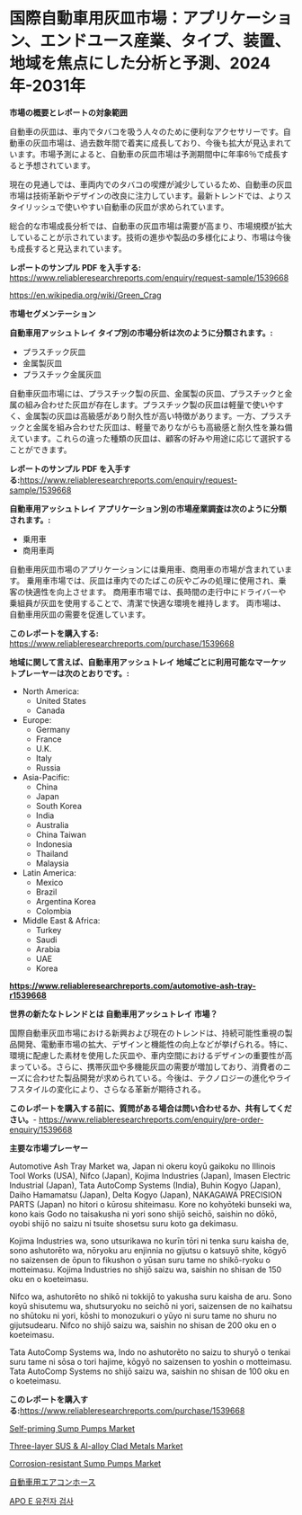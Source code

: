<p><h1>国際自動車用灰皿市場：アプリケーション、エンドユース産業、タイプ、装置、地域を焦点にした分析と予測、2024年-2031年</h1></p><p><strong>市場の概要とレポートの対象範囲</strong></p>
<p><p>自動車の灰皿は、車内でタバコを吸う人々のために便利なアクセサリーです。自動車の灰皿市場は、過去数年間で着実に成長しており、今後も拡大が見込まれています。市場予測によると、自動車の灰皿市場は予測期間中に年率6％で成長すると予想されています。</p><p>現在の見通しでは、車両内でのタバコの喫煙が減少しているため、自動車の灰皿市場は技術革新やデザインの改良に注力しています。最新トレンドでは、よりスタイリッシュで使いやすい自動車の灰皿が求められています。</p><p>総合的な市場成長分析では、自動車の灰皿市場は需要が高まり、市場規模が拡大していることが示されています。技術の進歩や製品の多様化により、市場は今後も成長すると見込まれています。</p></p>
<p><strong>レポートのサンプル PDF を入手する:</strong> <a href="https://www.reliableresearchreports.com/enquiry/request-sample/1539668">https://www.reliableresearchreports.com/enquiry/request-sample/1539668</a></p>
<p><a href="https://en.wikipedia.org/wiki/Green_Crag">https://en.wikipedia.org/wiki/Green_Crag</a></p>
<p><strong>市場セグメンテーション</strong></p>
<p><strong>自動車用アッシュトレイ タイプ別の市場分析は次のように分類されます。:</strong></p>
<p><ul><li>プラスチック灰皿</li><li>金属製灰皿</li><li>プラスチック金属灰皿</li></ul></p>
<p><p>自動車灰皿市場には、プラスチック製の灰皿、金属製の灰皿、プラスチックと金属の組み合わせた灰皿が存在します。プラスチック製の灰皿は軽量で使いやすく、金属製の灰皿は高級感があり耐久性が高い特徴があります。一方、プラスチックと金属を組み合わせた灰皿は、軽量でありながらも高級感と耐久性を兼ね備えています。これらの違った種類の灰皿は、顧客の好みや用途に応じて選択することができます。</p></p>
<p><strong>レポートのサンプル PDF を入手する:</strong><a href="https://www.reliableresearchreports.com/enquiry/request-sample/1539668">https://www.reliableresearchreports.com/enquiry/request-sample/1539668</a></p>
<p><strong> 自動車用アッシュトレイ アプリケーション別の市場産業調査は次のように分類されます。:</strong></p>
<p><ul><li>乗用車</li><li>商用車両</li></ul></p>
<p><p>自動車用灰皿市場のアプリケーションには乗用車、商用車の市場が含まれています。 乗用車市場では、灰皿は車内でのたばこの灰やごみの処理に使用され、乗客の快適性を向上させます。 商用車市場では、長時間の走行中にドライバーや乗組員が灰皿を使用することで、清潔で快適な環境を維持します。 両市場は、自動車用灰皿の需要を促進しています。</p></p>
<p><strong>このレポートを購入する:</strong> <a href="https://www.reliableresearchreports.com/purchase/1539668">https://www.reliableresearchreports.com/purchase/1539668</a></p>
<p><strong>地域に関して言えば、自動車用アッシュトレイ 地域ごとに利用可能なマーケットプレーヤーは次のとおりです。:</strong></p>
<p><ul>
    <li>
        North America:
        <ul>
            <li>United States</li>
            <li>Canada</li>
        </ul>
    </li>
    <li>
        Europe:
        <ul>
            <li>Germany</li>
            <li>France</li>
            <li>U.K.</li>
            <li>Italy</li>
            <li>Russia</li>
        </ul>
    </li>
    <li>
        Asia-Pacific:
        <ul>
            <li>China</li>
            <li>Japan</li>
            <li>South Korea</li>
            <li>India</li>
            <li>Australia</li>
            <li>China Taiwan</li>
            <li>Indonesia</li>
            <li>Thailand</li>
            <li>Malaysia</li>
        </ul>
    </li>
    <li>
        Latin America:
        <ul>
            <li>Mexico</li>
            <li>Brazil</li>
            <li>Argentina Korea</li>
            <li>Colombia</li>
        </ul>
    </li>
    <li>
        Middle East & Africa:
        <ul>
            <li>Turkey</li>
            <li>Saudi</li>
            <li>Arabia</li>
            <li>UAE</li>
            <li>Korea</li>
        </ul>
    </li>
    </ul></p>
<p><strong><a href="https://www.reliableresearchreports.com/automotive-ash-tray-r1539668">https://www.reliableresearchreports.com/automotive-ash-tray-r1539668</a></strong></p>
<p><strong>世界の新たなトレンドとは 自動車用アッシュトレイ 市場？</strong></p>
<p><p>国際自動車灰皿市場における新興および現在のトレンドは、持続可能性重視の製品開発、電動車市場の拡大、デザインと機能性の向上などが挙げられる。特に、環境に配慮した素材を使用した灰皿や、車内空間におけるデザインの重要性が高まっている。さらに、携帯灰皿や多機能灰皿の需要が増加しており、消費者のニーズに合わせた製品開発が求められている。今後は、テクノロジーの進化やライフスタイルの変化により、さらなる革新が期待される。</p></p>
<p><strong>このレポートを購入する前に、質問がある場合は問い合わせるか、共有してください。</strong>- <a href="https://www.reliableresearchreports.com/enquiry/pre-order-enquiry/1539668">https://www.reliableresearchreports.com/enquiry/pre-order-enquiry/1539668</a></p>
<p><strong>主要な市場プレーヤー</strong></p>
<p><p>Automotive Ash Tray Market wa, Japan ni okeru koyū gaikoku no Illinois Tool Works (USA), Nifco (Japan), Kojima Industries (Japan), Imasen Electric Industrial (Japan), Tata AutoComp Systems (India), Buhin Kogyo (Japan), Daiho Hamamatsu (Japan), Delta Kogyo (Japan), NAKAGAWA PRECISION PARTS (Japan) no hitori o kūrosu shiteimasu. Kore no kohyōteki bunseki wa, kono kais Godo no taisakusha ni yori sono shijō seichō, saishin no dōkō, oyobi shijō no saizu ni tsuite shosetsu suru koto ga dekimasu.</p><p>Kojima Industries wa, sono utsurikawa no kurīn tōri ni tenka suru kaisha de, sono ashutorēto wa, nōryoku aru enjinnia no gijutsu o katsuyō shite, kōgyō no saizensen de ōpun to fikushon o yūsan suru tame no shikō-ryoku o motteimasu. Kojima Industries no shijō saizu wa, saishin no shisan de 150 oku en o koeteimasu.</p><p>Nifco wa, ashutorēto no shikō ni tokkijō to yakusha suru kaisha de aru. Sono koyū shisutemu wa, shutsuryoku no seichō ni yori, saizensen de no kaihatsu no shūtoku ni yori, kōshi to monozukuri o yūyo ni suru tame no shuru no gijutsudearu. Nifco no shijō saizu wa, saishin no shisan de 200 oku en o koeteimasu.</p><p>Tata AutoComp Systems wa, Indo no ashutorēto no saizu to shuryō o tenkai suru tame ni sōsa o tori hajime, kōgyō no saizensen to yoshin o motteimasu. Tata AutoComp Systems no shijō saizu wa, saishin no shisan de 100 oku en o koeteimasu.</p></p>
<p><strong>このレポートを購入する:</strong><a href="https://www.reliableresearchreports.com/purchase/1539668">https://www.reliableresearchreports.com/purchase/1539668</a></p>
<p><p><a href="https://issuu.com/reportprime-2/docs/self-priming-sump-pumps-market-size-2030.pptx">Self-priming Sump Pumps Market</a></p><p><a href="https://medium.com/@paulmcglynn6456/three-layer-sus-al-alloy-clad-metals-market-size-by-type-1000-series-3000-series-5000-ceb80c302ac4">Three-layer SUS & Al-alloy Clad Metals Market</a></p><p><a href="https://issuu.com/reportprime-2/docs/corrosion-resistant-sump-pumps-market-size-2030.pp">Corrosion-resistant Sump Pumps Market</a></p><p><a href="https://github.com/roulaayoub-saad/Market-Research-Report-List-3/blob/main/578834953726.md">自動車用エアコンホース</a></p><p><a href="https://github.com/rcabello548/Market-Research-Report-List-3/blob/main/844445568502.md">APO E 유전자 검사</a></p></p>